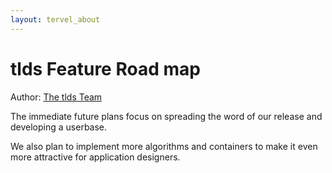 ```yaml
---
layout: tervel_about
---
```


# tlds Feature Road map

Author: [The tlds Team](bio.html)

The immediate future plans focus on spreading the word of our release and developing a userbase.

We also plan to implement more algorithms and containers to make it even more attractive for application designers.
